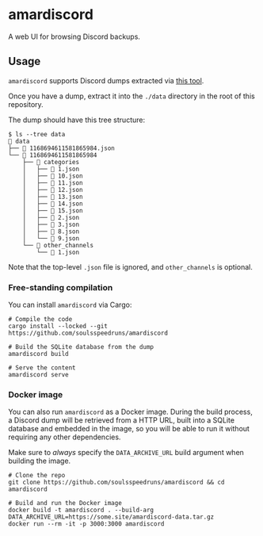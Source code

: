 # amardiscord

A web UI for browsing Discord backups.

## Usage

`amardiscord` supports Discord dumps extracted via [this tool](https://github.com/StenniHub/discord-backup).

Once you have a dump, extract it into the `./data` directory in the root of this repository.

The dump should have this tree structure:

```
$ ls --tree data
 data
├──  1168694611581865984.json
└──  1168694611581865984
    ├──  categories
    │   ├──  1.json
    │   ├──  10.json
    │   ├──  11.json
    │   ├──  12.json
    │   ├──  13.json
    │   ├──  14.json
    │   ├──  15.json
    │   ├──  2.json
    │   ├──  3.json
    │   ├──  8.json
    │   └──  9.json
    └──  other_channels
        └──  1.json
```

Note that the top-level `.json` file is ignored, and `other_channels` is optional.

### Free-standing compilation

You can install `amardiscord` via Cargo:

```
# Compile the code
cargo install --locked --git https://github.com/soulsspeedruns/amardiscord

# Build the SQLite database from the dump
amardiscord build

# Serve the content
amardiscord serve
```

### Docker image

You can also run `amardiscord` as a Docker image. During the build process, a Discord dump
will be retrieved from a HTTP URL, built into a SQLite database and embedded in the
image, so you will be able to run it without requiring any other dependencies.

Make sure to _always_ specify the `DATA_ARCHIVE_URL` build argument when building the image.

```
# Clone the repo
git clone https://github.com/soulsspeedruns/amardiscord && cd amardiscord

# Build and run the Docker image
docker build -t amardiscord . --build-arg DATA_ARCHIVE_URL=https://some.site/amardiscord-data.tar.gz
docker run --rm -it -p 3000:3000 amardiscord
```
